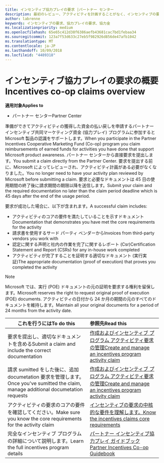 ```yaml
---
title: インセンティブ協力プレイの要求 |パートナー センター
description: 最初のレビュー、アクティビティを計画することがなく、インセンティブの要求を送信します。
author: labrenne
keywords: インセンティブの要求、協力プレイの要求、協力金
ms.localizationpriority: medium
ms.openlocfilehash: 65e65c412d38f6386aefb43681cac7bd1febaa34
ms.sourcegitcommit: 123a7f53d633c27eb5f982926d856de47afb1042
ms.translationtype: MT
ms.contentlocale: ja-JP
ms.lasthandoff: 10/09/2018
ms.locfileid: "4489318"
---
```

# <a name="incentives-co-op-claims-overview"></a><span data-ttu-id="c89ca-104">インセンティブ協力プレイの要求の概要</span><span class="sxs-lookup"><span data-stu-id="c89ca-104">Incentives co-op claims overview</span></span>

**<span data-ttu-id="c89ca-105">適用対象</span><span class="sxs-lookup"><span data-stu-id="c89ca-105">Applies to</span></span>**

- <span data-ttu-id="c89ca-106">パートナー センター</span><span class="sxs-lookup"><span data-stu-id="c89ca-106">Partner Center</span></span>

<span data-ttu-id="c89ca-107">準備ができてアクティビティの獲得した資金の払い戻しを申請するパートナー インセンティブ共同マーケティング資金 (協力プレイ) プログラムに参加すると Microsoft 製品の認識をサポートします。</span><span class="sxs-lookup"><span data-stu-id="c89ca-107">When you participate in the  Partner Incentives Cooperative Marketing Fund (Co-op) program you claim reimbursements of earned funds for activities you have done that support Microsoft product awareness.</span></span> <span data-ttu-id="c89ca-108">パートナー センターから直接要求を提出します。</span><span class="sxs-lookup"><span data-stu-id="c89ca-108">You submit a claim directly from the Partner Center.</span></span> <span data-ttu-id="c89ca-109">要求を提出する前に、Microsoft によってレビューされ、アクティビティ計画がある必要がなくなりました。</span><span class="sxs-lookup"><span data-stu-id="c89ca-109">You no longer need to have your activity plan reviewed by Microsoft before submitting a claim.</span></span> <span data-ttu-id="c89ca-110">要求と必要なドキュメントは 45 日の使用期間の終了後に請求期間の期限以降を送信します。</span><span class="sxs-lookup"><span data-stu-id="c89ca-110">Submit your claim and the required documentation no later than the claim period deadline which is 45 days after the end of the usage period.</span></span> 

<span data-ttu-id="c89ca-111">要求が成功した場合に、以下が含まれます。</span><span class="sxs-lookup"><span data-stu-id="c89ca-111">A successful claim includes:</span></span>

- <span data-ttu-id="c89ca-112">アクティビティのコアの要件を満たしていることを示すドキュメント</span><span class="sxs-lookup"><span data-stu-id="c89ca-112">Documentation that demonstrates you have met the core requirements for the activity</span></span>
- <span data-ttu-id="c89ca-113">請求書を使用するサード パーティ ベンダーから</span><span class="sxs-lookup"><span data-stu-id="c89ca-113">Invoices from third-party vendors you work with</span></span>
- <span data-ttu-id="c89ca-114">認定に関する声明と社内の作業を完了に関するレポート (Csr)</span><span class="sxs-lookup"><span data-stu-id="c89ca-114">Certification Statement and Report (CSRs) for any in-house work completed</span></span>
- <span data-ttu-id="c89ca-115">アクティビティが完了することを証明する適切なドキュメント (実行実証)</span><span class="sxs-lookup"><span data-stu-id="c89ca-115">The appropriate documentation (proof of execution) that proves you completed the activity</span></span> 

>[!NOTE]
><span data-ttu-id="c89ca-116">Microsoft では、実行 (POE) ドキュメントの元の証明を要求する権利を留保します。</span><span class="sxs-lookup"><span data-stu-id="c89ca-116">Microsoft reserves the right to request original proof of execution (POE) documents.</span></span> <span data-ttu-id="c89ca-117">アクティビティの日付から 24 か月の期間の元のすべてのドキュメントを維持します。</span><span class="sxs-lookup"><span data-stu-id="c89ca-117">Maintain all your original documents for a period of 24 months from the activity date.</span></span> 

|**<span data-ttu-id="c89ca-118">これを行うには</span><span class="sxs-lookup"><span data-stu-id="c89ca-118">To do this</span></span>**   |**<span data-ttu-id="c89ca-119">参照先</span><span class="sxs-lookup"><span data-stu-id="c89ca-119">Read this</span></span>**   |
|-----------------|:--------------------------------------|
|<span data-ttu-id="c89ca-120">要求を提出し、適切なドキュメントを含める</span><span class="sxs-lookup"><span data-stu-id="c89ca-120">Submit a claim and include the correct documentation</span></span>|[<span data-ttu-id="c89ca-121">作成およびインセンティブ プログラム アクティビティ要求の管理</span><span class="sxs-lookup"><span data-stu-id="c89ca-121">Create and manage an incentives program activity claim</span></span>](create-incentives-claims.md)|
|<span data-ttu-id="c89ca-122">請求 sumitted をした後に、追加 documetation 要求を管理します。</span><span class="sxs-lookup"><span data-stu-id="c89ca-122">Once you've sumitted the claim, manage additional documetation requests</span></span>|[<span data-ttu-id="c89ca-123">作成およびインセンティブ プログラム アクティビティ要求の管理</span><span class="sxs-lookup"><span data-stu-id="c89ca-123">Create and manage an incentives program activity claim</span></span>](create-incentives-claims.md)  |
|<span data-ttu-id="c89ca-124">アクティビティの要求のコアの要件を確認してください。</span><span class="sxs-lookup"><span data-stu-id="c89ca-124">Make sure you know the core requirements for the activity claim</span></span>|[<span data-ttu-id="c89ca-125">インセンティブの要求の中核的な要件を理解します。</span><span class="sxs-lookup"><span data-stu-id="c89ca-125">Know the incentives claims core requirements</span></span>](core-requirements.md)   |
|<span data-ttu-id="c89ca-126">完全なインセンティブ プログラムの詳細について説明します。</span><span class="sxs-lookup"><span data-stu-id="c89ca-126">Learn the full incentives program details</span></span>|[<span data-ttu-id="c89ca-127">パートナー インセンティブ協力プレイ ガイドブック</span><span class="sxs-lookup"><span data-stu-id="c89ca-127">Partner Incentives Co-op Guidebook</span></span>](https://assets.microsoft.com/coop-guidebook.pdf)
                                                                                 
                                   